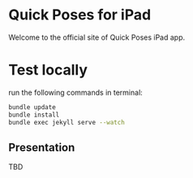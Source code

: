 # Quick Poses for iPad

Welcome to the official site of Quick Poses iPad app.

# Test locally

run the following commands in terminal:

```sh
bundle update
bundle install
bundle exec jekyll serve --watch
```

## Presentation

TBD
